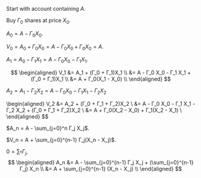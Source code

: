 Start with account containing $A$.

Buy $Γ_0$ shares at price $X_0$.

$A_0 = A - Γ_0 X_0$.

$V_0 = A_0 + Γ_0 X_0 = A - Γ_0 X_0 + Γ_0 X_0 = A$.

$A_1 = A_0 - Γ_1 X_1 =  A - Γ_0 X_0 - Γ_1 X_1$.

$$
\begin{aligned}
V_1 &= A_1 + (Γ_0 + Γ_1)X_1 \\
	&= A - Γ_0 X_0 - Γ_1 X_1 + (Γ_0 + Γ_1)X_1 \\
	&= A + Γ_0(X_1 - X_0) \\
\end{aligned}
$$

$A_2 = A_1 - Γ_2 X_2 = A - Γ_0 X_0 - Γ_1 X_1 - Γ_2 X_2$

\begin{aligned}
V_2 &= A_2 + (Γ_0 + Γ_1 + Γ_2)X_2 \\
	&= A - Γ_0 X_0 - Γ_1 X_1 - Γ_2 X_2 + (Γ_0 + Γ_1 + Γ_2)X_2 \\
	&= A + Γ_0(X_2 - X_0) + Γ_1(X_2 - X_1) \\
\end{aligned}
$$

$A_n = A - \sum_{j=0}^n Γ_j X_j$.

$V_n = A + \sum_{j=0}^{n-1} Γ_j(X_n - X_j)$.

$0 = \sum_^n Γ_j$, 
$$
\begin{aligned}
A_n &= A - \sum_{j=0}^{n-1} Γ_j X_j + (\sum_{j=0}^{n-1} Γ_j) X_n \\
	&= A + \sum_{j=0}^{n-1} (X_n - X_j) \\
\end{aligned}
$$
